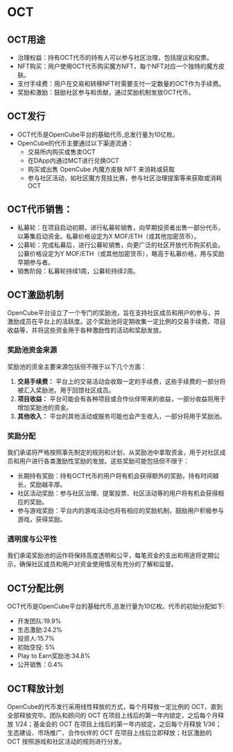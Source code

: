 # OCT

## OCT用途

* 治理权益：持有OCT代币的持有人可以参与社区治理，包括提议和投票。
* NFT购买：用户使用OCT代币购买魔方NFT，每个NFT对应一个独特的魔方皮肤。
* 支付手续费：用户在交易和转移NFT时需要支付一定数量的OCT作为手续费。
* 奖励和激励：鼓励社区参与和贡献，通过奖励机制发放OCT代币。

## OCT发行

* OCT代币是OpenCube平台的基础代币,总发行量为10亿枚。
* OpenCube的代币主要通过以下渠道流通：
  * 交易所内购买或售卖OCT
  * 在DApp内通过MCT进行兑换OCT
  * 购买或出售 OpenCube 内魔方皮肤 NFT 来消耗或获取
  * 参与社区活动，如社区魔方竞技比赛，参与社区治理提案等来获取或消耗OCT



## OCT代币销售：

* 私募轮：在项目启动初期，进行私募轮销售，向早期投资者出售一部分代币，以筹集启动资金。私募价格设定为X MOF/ETH（或其他加密货币）。
* 公募轮：完成私募后，进行公募轮销售，向更广泛的社区开放代币购买机会。公募价格设定为Y MOF/ETH（或其他加密货币），略高于私募价格，用与奖励早期参与者。
* 销售阶段：私募轮持续1周，公募轮持续2周。



## OCT激励机制

OpenCube平台设立了一个专门的奖励池，旨在支持社区成员和用户的参与，并激励成员在平台上的活跃度。这个奖励池将定期收集一定比例的交易手续费、项目收益等，并将这些资金用于各种激励性的活动和奖励发放。

### **奖励池资金来源**

奖励池的资金主要来源包括但不限于以下几个方面：

1. **交易手续费：** 平台上的交易活动会收取一定的手续费，这些手续费的一部分将被汇入奖励池，用于回馈社区成员。
2. **项目收益：** 平台可能会有各种项目或合作伙伴带来的收益，一部分收益将用于增加奖励池的资金。
3. **其他收入：** 平台的其他活动或服务可能也会产生收入，一部分将用于奖励池。

### **奖励分配**

我们承诺将严格按照事先制定的规则和计划，从奖励池中拿取资金，用于对社区成员和用户进行各类激励性奖励的发放。这些奖励可能包括但不限于：

* 长期持有奖励：持有OCT代币的用户将有机会获得额外的奖励，持有时间越长，奖励越丰厚。
* 社区活动奖励：参与社区治理、提案投票、社区活动等的用户将有机会获得相应的奖励。
* 参与游戏奖励：平台内的游戏活动也将有相应的奖励机制，鼓励用户积极参与游戏，获得奖励。

### **透明度与公平性**

我们承诺奖励池的运作将保持高度透明和公平，每笔资金的支出和用途将定期公示，确保社区成员和用户对资金使用情况有充分的了解和监督。



## OCT分配比例

OCT代币是OpenCube平台的基础代币,总发行量为10亿枚。代币的初始分配如下:

* 开发团队:19.9%
* 生态激励:24.2%
* 投资人:15.7%
* 初始空投: 5%
* Play to Earn奖励池:34.8%
* 公开销售：0.4%



## OCT释放计划

OpenCube的代币发行采用线性释放的方式，每个月释放一定比例的 OCT，直到全部释放完毕。团队和顾问的 OCT 在项目上线后的第一年内锁定，之后每个月释放 1/24；基金会的 OCT 在项目上线后的第一年内锁定，之后每个月释放 1/36；生态建设、市场推广、合作伙伴的 OCT 在项目上线后立即释放；社区激励的 OCT 按照游戏和社区活动的规则进行分发。

